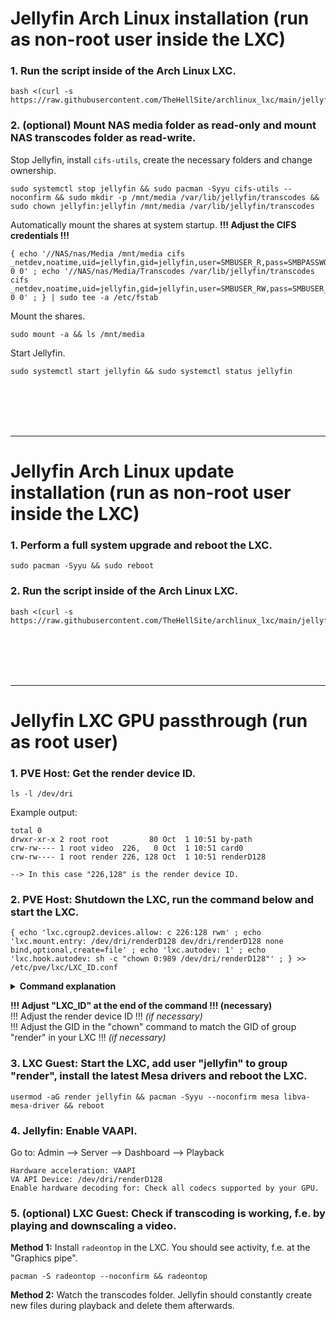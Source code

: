 # Jellyfin Arch Linux installation (run as non-root user inside the LXC)

### 1. Run the script inside of the Arch Linux LXC.

  ```
  bash <(curl -s https://raw.githubusercontent.com/TheHellSite/archlinux_lxc/main/jellyfin/jellyfin_installer.sh)
  ```

### 2. (optional) Mount NAS media folder as read-only and mount NAS transcodes folder as read-write.

  Stop Jellyfin, install `cifs-utils`, create the necessary folders and change ownership.
  ```
  sudo systemctl stop jellyfin && sudo pacman -Syyu cifs-utils --noconfirm && sudo mkdir -p /mnt/media /var/lib/jellyfin/transcodes && sudo chown jellyfin:jellyfin /mnt/media /var/lib/jellyfin/transcodes
  ```

  Automatically mount the shares at system startup. **!!! Adjust the CIFS credentials !!!**
  ```
  { echo '//NAS/nas/Media /mnt/media cifs _netdev,noatime,uid=jellyfin,gid=jellyfin,user=SMBUSER_R,pass=SMBPASSWORD_R 0 0' ; echo '//NAS/nas/Media/Transcodes /var/lib/jellyfin/transcodes cifs _netdev,noatime,uid=jellyfin,gid=jellyfin,user=SMBUSER_RW,pass=SMBUSER_RW 0 0' ; } | sudo tee -a /etc/fstab
  ```

  Mount the shares.
  ```
  sudo mount -a && ls /mnt/media
  ```

  Start Jellyfin.
  ```
  sudo systemctl start jellyfin && sudo systemctl status jellyfin
  ```

<br />
<br />
<br />
<br />
<hr>

# Jellyfin Arch Linux update installation (run as non-root user inside the LXC)

### 1. Perform a full system upgrade and reboot the LXC.

  ```
  sudo pacman -Syyu && sudo reboot
  ```

### 2. Run the script inside of the Arch Linux LXC.

  ```
  bash <(curl -s https://raw.githubusercontent.com/TheHellSite/archlinux_lxc/main/jellyfin/jellyfin_updater.sh)
  ```

<br />
<br />
<br />
<br />
<hr>

# Jellyfin LXC GPU passthrough (run as root user)

### 1. PVE Host: Get the render device ID.

  ```
  ls -l /dev/dri
  ```

  Example output:
  ```
  total 0
  drwxr-xr-x 2 root root         80 Oct  1 10:51 by-path
  crw-rw---- 1 root video  226,   0 Oct  1 10:51 card0
  crw-rw---- 1 root render 226, 128 Oct  1 10:51 renderD128
  
  --> In this case "226,128" is the render device ID.
  ```

### 2. PVE Host: Shutdown the LXC, run the command below and start the LXC.

  ```
  { echo 'lxc.cgroup2.devices.allow: c 226:128 rwm' ; echo 'lxc.mount.entry: /dev/dri/renderD128 dev/dri/renderD128 none bind,optional,create=file' ; echo 'lxc.autodev: 1' ; echo 'lxc.hook.autodev: sh -c "chown 0:989 /dev/dri/renderD128"' ; } >> /etc/pve/lxc/LXC_ID.conf
  ```

  <details>
  <summary><b>Command explanation</b></summary>
    
    1. Grant the LXC access to the render device of the PVE host.  
       ```lxc.cgroup2.devices.allow: c 226:128 rwm```
    2. Mount the render device in the LXC.  
       ```lxc.mount.entry: /dev/dri/renderD128 dev/dri/renderD128 none bind,optional,create=file```
    3. Enable "lxc.autodev" for the LXC, necessary in order to use "lxc.hook.autodev".  
       ```lxc.autodev: 1```
    4. Change UID and GID of the render device to root:render in the LXC during every start of it.  
       ```lxc.hook.autodev: sh -c "chown 0:989 /dev/dri/renderD128"```
  </details>

  **!!! Adjust "LXC_ID" at the end of the command !!! (necessary)**\
  !!! Adjust the render device ID !!! *(if necessary)*\
  !!! Adjust the GID in the "chown" command to match the GID of group "render" in your LXC !!! *(if necessary)*



### 3. LXC Guest: Start the LXC, add user "jellyfin" to group "render", install the latest Mesa drivers and reboot the LXC.

  ```
  usermod -aG render jellyfin && pacman -Syyu --noconfirm mesa libva-mesa-driver && reboot
  ```

### 4. Jellyfin: Enable VAAPI.

  Go to: Admin --> Server --> Dashboard --> Playback
  ```
  Hardware acceleration: VAAPI
  VA API Device: /dev/dri/renderD128
  Enable hardware decoding for: Check all codecs supported by your GPU.
  ```

### 5. (optional) LXC Guest: Check if transcoding is working, f.e. by playing and downscaling a video.

  **Method 1:** Install ```radeontop``` in the LXC. You should see activity, f.e. at the "Graphics pipe".
  ```
  pacman -S radeontop --noconfirm && radeontop
  ```

  **Method 2:** Watch the transcodes folder. Jellyfin should constantly create new files during playback and delete them afterwards.
